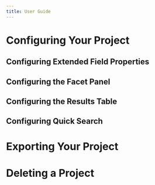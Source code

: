 ```yaml
---
title: User Guide
---
```


# Configuring Your Project

## Configuring Extended Field Properties

## Configuring the Facet Panel

## Configuring the Results Table

## Configuring Quick Search

# Exporting Your Project

# Deleting a Project